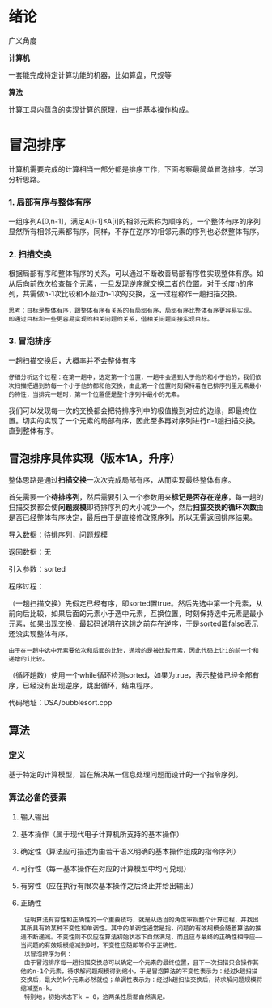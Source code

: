 # 绪论

广义角度

**计算机**

一套能完成特定计算功能的机器，比如算盘，尺规等

**算法**

计算工具内蕴含的实现计算的原理，由一组基本操作构成。

# 冒泡排序

计算机需要完成的计算相当一部分都是排序工作，下面考察最简单冒泡排序，学习分析思路。

### 1. 局部有序与整体有序

一组序列A[0,n-1]，满足A[i-1]≤A[i]的相邻元素称为顺序的，一个整体有序的序列显然所有相邻元素都有序。同样，不存在逆序的相邻元素的序列也必然整体有序。

### 2. 扫描交换

根据局部有序和整体有序的关系，可以通过不断改善局部有序性实现整体有序。如从后向前依次检查每个元素，一旦发现逆序就交换二者的位置。对于长度n的序列，共需做n-1次比较和不超过n-1次的交换，这一过程称作一趟扫描交换。

    思考：目标是整体有序，跟整体有序有关系的有局部有序，局部有序比整体有序更容易实现。
    即通过目标和一些更容易实现的相关问题的关系，借相关问题间接实现目标。

### 3. 冒泡排序

一趟扫描交换后，大概率并不会整体有序

    仔细分析这个过程：在第一趟中，选定第一个位置，一趟中会遇到大于他的和小于他的，我们依次扫描把遇到的每一个小于他的都和他交换，由此第一个位置时刻保持着在已排序列里元素最小的特性，当排完一趟时，第一个位置便是整个序列中最小的元素。

我们可以发现每一次的交换都会把待排序列中的极值搬到对应的边缘，即最终位置。切实的实现了一个元素的局部有序，因此至多再对序列进行n-1趟扫描交换。直到整体有序。

## 冒泡排序具体实现（版本1A，升序）

整体思路是通过**扫描交换**一次次完成局部有序，从而实现最终整体有序。

首先需要一个**待排序列**，然后需要引入一个参数用来**标记是否存在逆序**，每一趟的扫描交换都会使**问题规模**即待排序列的大小减少一个，然后**扫描交换的循环次数**由是否已经整体有序决定，最后由于是直接修改原序列，所以无需返回排序结果。

导入数据：待排序列，问题规模

返回数据：无

引入参数：sorted

程序过程：

（一趟扫描交换）先假定已经有序，即sorted置true。然后先选中第一个元素，从前向后比较，如果后面的元素小于选中元素，互换位置，时刻保持选中元素是最小元素，如果出现交换，最起码说明在这趟之前存在逆序，于是sorted置false表示还没实现整体有序。

    由于在一趟中选中元素要依次和后面的比较，递增的是被比较元素，因此代码上让i的前一个和递增的i比较。

（循坏趟数）使用一个while循环检测sorted，如果为true，表示整体已经全部有序，已经没有出现逆序，跳出循环，结束程序。

代码地址：DSA/bubblesort.cpp

## 算法

### 定义

基于特定的计算模型，旨在解决某一信息处理问题而设计的一个指令序列。

### 算法必备的要素

1. 输入输出
2. 基本操作（属于现代电子计算机所支持的基本操作）
3. 确定性（算法应可描述为由若干语义明确的基本操作组成的指令序列）
4. 可行性（每一基本操作在对应的计算模型中均可兑现）
5. 有穷性（应在执行有限次基本操作之后终止并给出输出）
6. 正确性

        证明算法有穷性和正确性的一个重要技巧，就是从适当的角度审视整个计算过程，并找出其所具有的某种不变性和单调性。其中的单调性通常是指，问题的有效规模会随着算法的推进不断递减。不变性则不仅应在算法初始状态下自然满足，而且应与最终的正确性相呼应——当问题的有效规模缩减到0时，不变性应随即等价于正确性。
        以冒泡排序为例：
        由于冒泡排序每一趟扫描交换总可以确定一个元素的最终位置，且下一次扫描只会操作其他的n-1个元素，待求解问题规模得到缩小，于是冒泡算法的不变性表示为：经过k趟扫描交换后，最大的k个元素必然就位；单调性表示为：经过k趟扫描交换后，待求解问题规模将缩减至n-k。
        特别地，初始状态下k = 0，这两条性质都自然满足。
